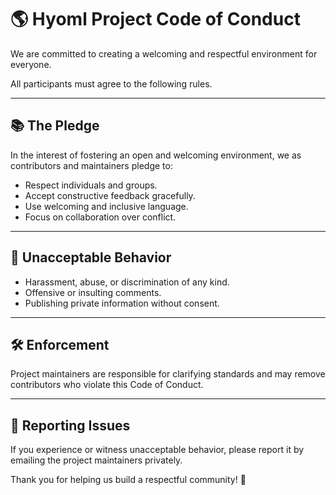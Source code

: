 # 🌎 Hyoml Project Code of Conduct

We are committed to creating a welcoming and respectful environment for everyone.

All participants must agree to the following rules.

---

## 📚 The Pledge

In the interest of fostering an open and welcoming environment, we as contributors and maintainers pledge to:

- Respect individuals and groups.
- Accept constructive feedback gracefully.
- Use welcoming and inclusive language.
- Focus on collaboration over conflict.

---

## 🚫 Unacceptable Behavior

- Harassment, abuse, or discrimination of any kind.
- Offensive or insulting comments.
- Publishing private information without consent.

---

## 🛠 Enforcement

Project maintainers are responsible for clarifying standards and may remove contributors who violate this Code of Conduct.

---

## 📩 Reporting Issues

If you experience or witness unacceptable behavior, please report it by emailing the project maintainers privately.

Thank you for helping us build a respectful community! 🎯
